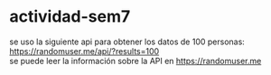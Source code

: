 # actividad-sem7

se uso la siguiente api para obtener los datos de 100 personas: https://randomuser.me/api/?results=100
</br>se puede leer la información sobre la API en https://randomuser.me 